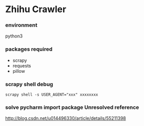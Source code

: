 # Zhihu Crawler

### environment
python3

### packages required
- scrapy
- requests
- pillow

### scrapy shell debug
```
scrapy shell -s USER_AGENT="xxx" xxxxxxxx
```

### solve pycharm import package Unresolved reference
http://blog.csdn.net/u014496330/article/details/55211398

